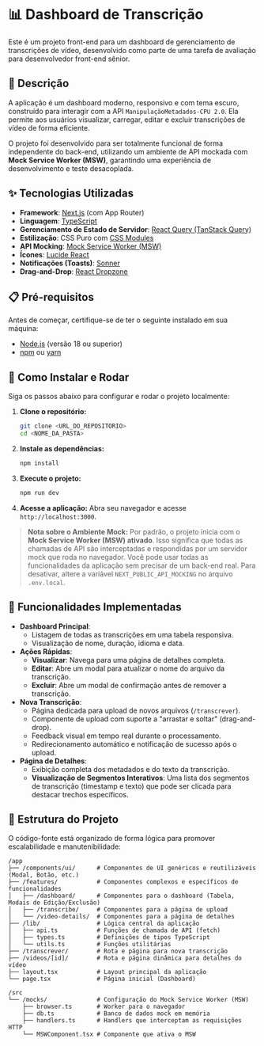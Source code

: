 # 📊 Dashboard de Transcrição

Este é um projeto front-end para um dashboard de gerenciamento de transcrições de vídeo, desenvolvido como parte de uma tarefa de avaliação para desenvolvedor front-end sênior.

## 📝 Descrição

A aplicação é um dashboard moderno, responsivo e com tema escuro, construído para interagir com a API `ManipulaçãoMetadados-CPU 2.0`. Ela permite aos usuários visualizar, carregar, editar e excluir transcrições de vídeo de forma eficiente.

O projeto foi desenvolvido para ser totalmente funcional de forma independente do back-end, utilizando um ambiente de API mockada com **Mock Service Worker (MSW)**, garantindo uma experiência de desenvolvimento e teste desacoplada.

## ✨ Tecnologias Utilizadas

- **Framework**: [Next.js](https://nextjs.org/) (com App Router)
- **Linguagem**: [TypeScript](https://www.typescriptlang.org/)
- **Gerenciamento de Estado de Servidor**: [React Query (TanStack Query)](https://tanstack.com/query)
- **Estilização**: CSS Puro com [CSS Modules](https://github.com/css-modules/css-modules)
- **API Mocking**: [Mock Service Worker (MSW)](https://mswjs.io/)
- **Ícones**: [Lucide React](https://lucide.dev/)
- **Notificações (Toasts)**: [Sonner](https://sonner.emilkowal.ski/)
- **Drag-and-Drop**: [React Dropzone](https://react-dropzone.js.org/)

## 📋 Pré-requisitos

Antes de começar, certifique-se de ter o seguinte instalado em sua máquina:
- [Node.js](https://nodejs.org/) (versão 18 ou superior)
- [npm](https://www.npmjs.com/) ou [yarn](https://yarnpkg.com/)

## 🚀 Como Instalar e Rodar

Siga os passos abaixo para configurar e rodar o projeto localmente:

1.  **Clone o repositório:**
    ```bash
    git clone <URL_DO_REPOSITORIO>
    cd <NOME_DA_PASTA>
    ```

2.  **Instale as dependências:**
    ```bash
    npm install
    ```

3.  **Execute o projeto:**
    ```bash
    npm run dev
    ```

4.  **Acesse a aplicação:**
    Abra seu navegador e acesse `http://localhost:3000`.

> **Nota sobre o Ambiente Mock:**
> Por padrão, o projeto inicia com o **Mock Service Worker (MSW) ativado**. Isso significa que todas as chamadas de API são interceptadas e respondidas por um servidor mock que roda no navegador. Você pode usar todas as funcionalidades da aplicação sem precisar de um back-end real. Para desativar, altere a variável `NEXT_PUBLIC_API_MOCKING` no arquivo `.env.local`.

## 🌟 Funcionalidades Implementadas

-   **Dashboard Principal**:
    -   Listagem de todas as transcrições em uma tabela responsiva.
    -   Visualização de nome, duração, idioma e data.
-   **Ações Rápidas**:
    -   **Visualizar**: Navega para uma página de detalhes completa.
    -   **Editar**: Abre um modal para atualizar o nome do arquivo da transcrição.
    -   **Excluir**: Abre um modal de confirmação antes de remover a transcrição.
-   **Nova Transcrição**:
    -   Página dedicada para upload de novos arquivos (`/transcrever`).
    -   Componente de upload com suporte a "arrastar e soltar" (drag-and-drop).
    -   Feedback visual em tempo real durante o processamento.
    -   Redirecionamento automático e notificação de sucesso após o upload.
-   **Página de Detalhes**:
    -   Exibição completa dos metadados e do texto da transcrição.
    -   **Visualização de Segmentos Interativos**: Uma lista dos segmentos de transcrição (timestamp e texto) que pode ser clicada para destacar trechos específicos.

## 📁 Estrutura do Projeto

O código-fonte está organizado de forma lógica para promover escalabilidade e manutenibilidade:

```
/app
├── /components/ui/      # Componentes de UI genéricos e reutilizáveis (Modal, Botão, etc.)
├── /features/           # Componentes complexos e específicos de funcionalidades
│   ├── /dashboard/      # Componentes para o dashboard (Tabela, Modais de Edição/Exclusão)
│   ├── /transcribe/     # Componentes para a página de upload
│   └── /video-details/  # Componentes para a página de detalhes
├── /lib/                # Lógica central da aplicação
│   ├── api.ts           # Funções de chamada de API (fetch)
│   ├── types.ts         # Definições de tipos TypeScript
│   └── utils.ts         # Funções utilitárias
├── /transcrever/        # Rota e página para nova transcrição
├── /videos/[id]/        # Rota e página dinâmica para detalhes do vídeo
├── layout.tsx           # Layout principal da aplicação
└── page.tsx             # Página inicial (Dashboard)

/src
└── /mocks/              # Configuração do Mock Service Worker (MSW)
    ├── browser.ts       # Worker para o navegador
    ├── db.ts            # Banco de dados mock em memória
    ├── handlers.ts      # Handlers que interceptam as requisições HTTP
    └── MSWComponent.tsx # Componente que ativa o MSW
```
